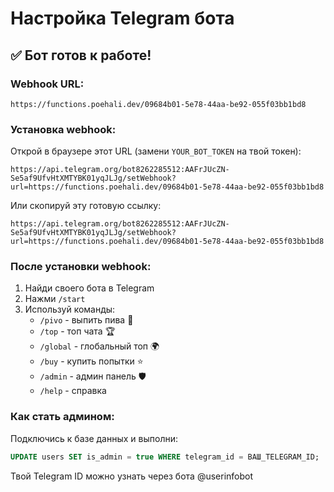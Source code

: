 # Настройка Telegram бота

## ✅ Бот готов к работе!

### Webhook URL:
```
https://functions.poehali.dev/09684b01-5e78-44aa-be92-055f03bb1bd8
```

### Установка webhook:

Открой в браузере этот URL (замени `YOUR_BOT_TOKEN` на твой токен):

```
https://api.telegram.org/bot8262285512:AAFrJUcZN-Se5af9UfvHtXMTYBK01yqJLJg/setWebhook?url=https://functions.poehali.dev/09684b01-5e78-44aa-be92-055f03bb1bd8
```

Или скопируй эту готовую ссылку:
```
https://api.telegram.org/bot8262285512:AAFrJUcZN-Se5af9UfvHtXMTYBK01yqJLJg/setWebhook?url=https://functions.poehali.dev/09684b01-5e78-44aa-be92-055f03bb1bd8
```

### После установки webhook:

1. Найди своего бота в Telegram
2. Нажми `/start`
3. Используй команды:
   - `/pivo` - выпить пива 🍺
   - `/top` - топ чата 🏆
   - `/global` - глобальный топ 🌍
   - `/buy` - купить попытки ⭐
   - `/admin` - админ панель 🛡️
   - `/help` - справка

### Как стать админом:

Подключись к базе данных и выполни:
```sql
UPDATE users SET is_admin = true WHERE telegram_id = ВАШ_TELEGRAM_ID;
```

Твой Telegram ID можно узнать через бота @userinfobot
